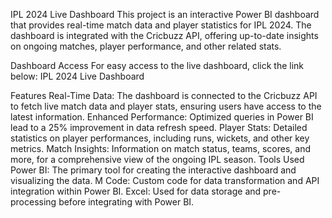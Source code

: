 IPL 2024 Live Dashboard
This project is an interactive Power BI dashboard that provides real-time match data and player statistics for IPL 2024. The dashboard is integrated with the Cricbuzz API, offering up-to-date insights on ongoing matches, player performance, and other related stats.

Dashboard Access
For easy access to the live dashboard, click the link below: IPL 2024 Live Dashboard

Features
Real-Time Data: The dashboard is connected to the Cricbuzz API to fetch live match data and player stats, ensuring users have access to the latest information.
Enhanced Performance: Optimized queries in Power BI lead to a 25% improvement in data refresh speed.
Player Stats: Detailed statistics on player performances, including runs, wickets, and other key metrics.
Match Insights: Information on match status, teams, scores, and more, for a comprehensive view of the ongoing IPL season.
Tools Used
Power BI: The primary tool for creating the interactive dashboard and visualizing the data.
M Code: Custom code for data transformation and API integration within Power BI.
Excel: Used for data storage and pre-processing before integrating with Power BI.
